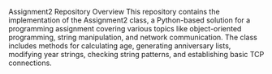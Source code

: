 Assignment2 Repository
Overview
This repository contains the implementation of the Assignment2 class, a Python-based solution for a programming assignment covering various topics like object-oriented programming, string manipulation, and network communication. The class includes methods for calculating age, generating anniversary lists, modifying year strings, checking string patterns, and establishing basic TCP connections.
